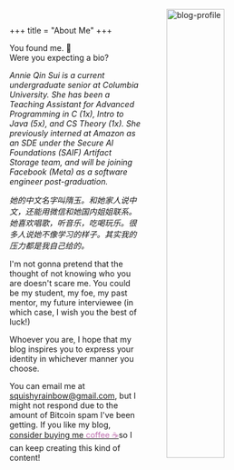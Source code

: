 +++ 
title = "About Me" 
+++

<div>
	<p><img src="/blog-profile.jpg" alt="blog-profile" width="45%" style="float: right; padding-left: 30px; margin-top: -60px; margin-left: 15px"/></p>
</div>
<div>
You found me. 🙂 <br>
Were you expecting a bio?

<span><i> Annie Qin Sui is a current undergraduate senior at Columbia University. She has been a Teaching Assistant for Advanced Programming in C (1x), Intro to Java (5x), and CS Theory (1x). She previously interned at Amazon as an SDE under the Secure AI Foundations (SAIF) Artifact Storage team, and will be joining Facebook (Meta) as a software engineer post-graduation.

她的中文名字叫隋玉。和她家人说中文，还能用微信和她国内姐姐联系。她喜欢唱歌，听音乐，吃喝玩乐。很多人说她不像学习的样子。其实我的压力都是我自己给的。
</i></span>

I'm not gonna pretend that the thought of not knowing who you are doesn't scare me. You could be my student, my foe, my past mentor, my future interviewee (in which case, I wish you the best of luck!) 

Whoever you are, I hope that my blog inspires you to express your identity in whichever manner you choose.

You can email me at squishyrainbow@gmail.com, but I might not respond due to the amount of Bitcoin spam I've been getting. If you like my blog, <a href="https://www.buymeacoffee.com/anniesui"> consider buying me <span style="color: #BF6DAF"> coffee ☕</span></a>so I can keep creating this kind of content! 
</div>